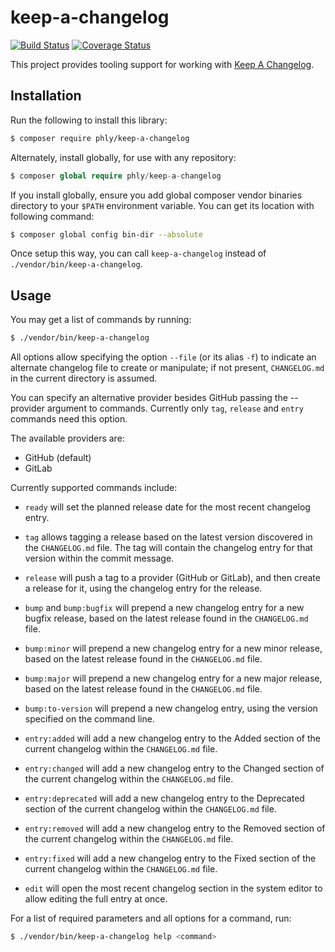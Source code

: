 # keep-a-changelog

[![Build Status](https://secure.travis-ci.org/phly/keep-a-changelog.svg?branch=master)](https://secure.travis-ci.org/phly/keep-a-changelog)
[![Coverage Status](https://coveralls.io/repos/github/phly/keep-a-changelog/badge.svg?branch=master)](https://coveralls.io/github/phly/keep-a-changelog?branch=master)

This project provides tooling support for working with [Keep A
Changelog](https://keepachangelog.com).

## Installation

Run the following to install this library:

```bash
$ composer require phly/keep-a-changelog
```

Alternately, install globally, for use with any repository:

```php
$ composer global require phly/keep-a-changelog
```

If you install globally, ensure you add global composer vendor binaries
directory to your `$PATH` environment variable. You can get its location with
following command:

```bash
$ composer global config bin-dir --absolute
```

Once setup this way, you can call `keep-a-changelog` instead of
`./vendor/bin/keep-a-changelog`.

## Usage

You may get a list of commands by running:

```bash
$ ./vendor/bin/keep-a-changelog
```

All options allow specifying the option `--file` (or its alias `-f`) to indicate
an alternate changelog file to create or manipulate; if not present,
`CHANGELOG.md` in the current directory is assumed.

You can specify an alternative provider besides GitHub passing the --provider argument
to commands. Currently only `tag`, `release` and `entry` commands need this option.

The available providers are:
- GitHub (default)
- GitLab

Currently supported commands include:

- `ready` will set the planned release date for the most recent changelog entry.

- `tag` allows tagging a release based on the latest version discovered in the
  `CHANGELOG.md` file. The tag will contain the changelog entry for that version
  within the commit message.

- `release` will push a tag to a provider (GitHub or GitLab), and then create a
  release for it, using the changelog entry for the release.

- `bump` and `bump:bugfix` will prepend a new changelog entry for a new bugfix
  release, based on the latest release found in the `CHANGELOG.md` file.

- `bump:minor` will prepend a new changelog entry for a new minor
  release, based on the latest release found in the `CHANGELOG.md` file.

- `bump:major` will prepend a new changelog entry for a new major
  release, based on the latest release found in the `CHANGELOG.md` file.

- `bump:to-version` will prepend a new changelog entry, using the version
  specified on the command line.

- `entry:added` will add a new changelog entry to the Added section of the
  current changelog within the `CHANGELOG.md` file.

- `entry:changed` will add a new changelog entry to the Changed section of the
  current changelog within the `CHANGELOG.md` file.

- `entry:deprecated` will add a new changelog entry to the Deprecated section of
  the current changelog within the `CHANGELOG.md` file.

- `entry:removed` will add a new changelog entry to the Removed section of the
  current changelog within the `CHANGELOG.md` file.

- `entry:fixed` will add a new changelog entry to the Fixed section of the
  current changelog within the `CHANGELOG.md` file.

- `edit` will open the most recent changelog section in the system editor
  to allow editing the full entry at once.

For a list of required parameters and all options for a command, run:

```bash
$ ./vendor/bin/keep-a-changelog help <command>
```
